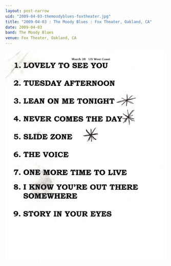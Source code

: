 ```yaml
---
layout: post-narrow
uid: "2009-04-03-themoodyblues-foxtheater.jpg"
title: "2009-04-03 : The Moody Blues : Fox Theater, Oakland, CA"
date: 2009-04-03
band: The Moody Blues
venue: Fox Theater, Oakland, CA
---
```


<div class="showcase">
  <img src="/img/2009/04/20090403-TheMoodyBlues-FoxTheater.jpg" alt="2009-04-03-themoodyblues-foxtheater.jpg">
</div>
